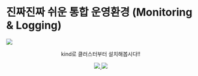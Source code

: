# 진짜진짜 쉬운 통합 운영환경 (Monitoring & Logging)

<img src="https://capsule-render.vercel.app/api?type=waving&color=auto&height=200&section=header&text=통합모니터링&fontSize=90" />

<p align='center'> kind로 클러스터부터 설치해봅시다!! </p>
<p align='center'>
  <a href="https://github.com/sangwonchoi/observability/labels/Idea">
    <img src=![Kubernetes](https://img.shields.io/badge/kubernetes-%23326ce5.svg?style=for-the-badge&logo=kubernetes&logoColor=white)>
  </a>
  <a href="#prometheus">
    <img src=![Prometheus](https://img.shields.io/badge/Prometheus-E6522C?style=for-the-badge&logo=Prometheus&logoColor=white)/>
  </a>
</p>